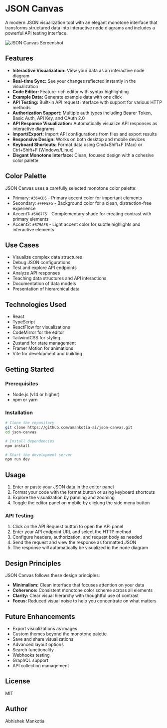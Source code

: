 # JSON Canvas

A modern JSON visualization tool with an elegant monotone interface that transforms structured data into interactive node diagrams and includes a powerful API testing interface.

![JSON Canvas Screenshot](https://i.ibb.co/gLy0GTRP/JSONcanvas.png)

## Features

- **Interactive Visualization:** View your data as an interactive node diagram
- **Real-time Sync:** See your changes reflected instantly in the visualization
- **Code Editor:** Feature-rich editor with syntax highlighting
- **Example Data:** Generate example data with one click
- **API Testing:** Built-in API request interface with support for various HTTP methods
- **Authorization Support:** Multiple auth types including Bearer Token, Basic Auth, API Key, and OAuth 2.0
- **API Response Visualization:** Automatically visualize API responses as interactive diagrams
- **Import/Export:** Import API configurations from files and export results
- **Responsive Design:** Works on both desktop and mobile devices
- **Keyboard Shortcuts:** Format data using Cmd+Shift+F (Mac) or Ctrl+Shift+F (Windows/Linux)
- **Elegant Monotone Interface:** Clean, focused design with a cohesive color palette

## Color Palette

JSON Canvas uses a carefully selected monotone color palette:

- Primary: `#364CD5` - Primary accent color for important elements
- Secondary: `#FFFBF5` - Background color for a clean, distraction-free experience
- Accent1: `#5067F5` - Complementary shade for creating contrast with primary elements
- Accent2: `#879AF8` - Light accent color for subtle highlights and interactive elements

## Use Cases

- Visualize complex data structures
- Debug JSON configurations
- Test and explore API endpoints
- Analyze API responses
- Teaching data structures and API interactions
- Documentation of data models
- Presentation of hierarchical data

## Technologies Used

- React
- TypeScript
- ReactFlow for visualizations
- CodeMirror for the editor
- TailwindCSS for styling
- Zustand for state management
- Framer Motion for animations
- Vite for development and building

## Getting Started

### Prerequisites

- Node.js (v14 or higher)
- npm or yarn

### Installation

```bash
# Clone the repository
git clone https://github.com/amankotia-ai/json-canvas.git
cd json-canvas

# Install dependencies
npm install

# Start the development server
npm run dev
```

## Usage

1. Enter or paste your JSON data in the editor panel
2. Format your code with the format button or using keyboard shortcuts
3. Explore the visualization by panning and zooming
4. Toggle the editor panel on mobile by clicking the side menu button

### API Testing

1. Click on the API Request button to open the API panel
2. Enter your API endpoint URL and select the HTTP method
3. Configure headers, authorization, and request body as needed
4. Send the request and view the response as formatted JSON
5. The response will automatically be visualized in the node diagram

## Design Principles

JSON Canvas follows these design principles:

- **Minimalism:** Clean interface that focuses attention on your data
- **Coherence:** Consistent monotone color scheme across all elements
- **Clarity:** Clear visual hierarchy with thoughtful use of contrast
- **Focus:** Reduced visual noise to help you concentrate on what matters

## Future Enhancements

- Export visualizations as images
- Custom themes beyond the monotone palette
- Save and share visualizations
- Advanced layout options
- Search functionality
- Webhooks testing
- GraphQL support
- API collection management

## License

MIT

## Author

Abhishek Mankotia 
